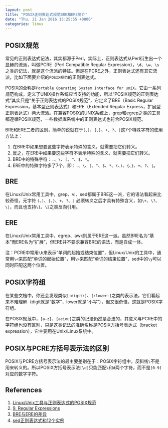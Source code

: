 ```yaml
---
layout: post
title: "POSIX正则表达式规范BRE和ERE简介"
date: "Thu, 21 Jan 2016 15:25:55 +0800"
categories: linux
---
```


## POSIX规范

常见的正则表达式记法，其实都源于Perl，实际上，正则表达式从Perl衍生出一个显赫的流派，叫做PCRE（Perl Compatible Regular Expression），`\d`、`\w`、`\s` 之类的记法，就是这个流派的特征。但是在PCRE之外，正则表达式还有其它流派，比如下面要介绍的`POSIX规范`的正则表达式。

POSIX的全称是`Portable Operating System Interface for uniX`，它由一系列规范构成，定义了UNIX操作系统应当支持的功能，所以“POSIX规范的正则表达式”其实只是“关于正则表达式的POSIX规范”，它定义了BRE（Basic Regular Expression，基本型正则表达式）和ERE（Extended Regular Express，扩展型正则表达式）两大流派。在兼容POSIX的UNIX系统上，grep和egrep之类的工具都遵循POSIX规范，一些数据库系统中的正则表达式也符合POSIX规范。

BRE和ERE二者的区别，简单的说就在于`(`、`)`、`{`、`}`、`+`、`?`、`|`这7个特殊字符的使用方法上：

1. 在BRE中如果想要这些字符表示特殊的含义，就需要把它们转义。
2. 反之，在ERE中如果要这些字符不表示特殊的含义，就需要把它们转义。
3. BRE中的特殊字符：`.`、`\`、`[`、`^`、`$`、`*`。
4. ERE中的特殊字符多了7个，即：`.`、`\`、`[`、`^`、`$`、`*`、`(`、`)`、`{`、`}`、`+`、`?`、`|`。

## BRE

在Linux/Unix常用工具中，grep、vi、sed都属于BRE这一派，它的语法看起来比较奇怪，元字符 `(`、`)`、`{`、`}`、`+`、`?`、`|` 必须转义之后才具有特殊含义，如`\+`、`\?`、`\|`，而且也支持`\1`、`\2`之类反向引用。

## ERE

在Linux/Unix常用工具中，egrep、awk则属于ERE这一派。虽然BRE名为“基本”而ERE名为“扩展”，但ERE并不要求兼容BRE的语法，而是自成一体。

注：PCRE中常用`\b`来表示“单词的起始或结束位置”，但Linux/Unix的工具中，通常用`\<`来匹配“单词的起始位置”，用`\>`来匹配“单词的结束位置”，sed中的`\y`可以同时匹配这两个位置。

## POSIX字符组

在某些文档中，你还会发现类似`[:digit:]`、`[:lower:]`之类的表示法，它们看起来不难理解（digit就是“数字”，lower就是“小写”），但又很奇怪，这就是POSIX字符组。

在POSIX规范中，`[a-z]`、`[aeiou]`之类的记法仍然是合法的，其意义与PCRE中的字符组也没有区别，只是这类记法的准确名称是POSIX方括号表达式（bracket expression），它主要用在Unix/Linux系统中。

## POSIX与PCRE方括号表示法的区别

POSIX与PCRE方括号表示法的最主要差别在于：POSIX字符组中，反斜线`\`不是用来转义的。所以POSIX方括号表示法`[\d]`只能匹配`\`和`d`两个字符，而不是`[0-9]`对应的数字字符。

References
-----

1. [Linux/Unix工具与正则表达式的POSIX规范](http://www.infoq.com/cn/news/2011/07/regular-expressions-6-POSIX)
2. [9. Regular Expressions](http://pubs.opengroup.org/onlinepubs/009695399/basedefs/xbd_chap09.html)
3. [BRE与ERE的差异](http://blog.chinaunix.net/uid-23045379-id-2562051.html)
4. [sed正则表达式和12个实例](http://www.caiyiting.com/blog/2013/expressions.html)
